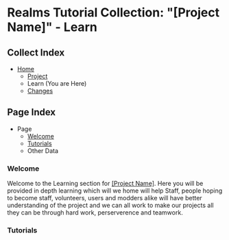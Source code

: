 [Page]:link

[Page Home]:link
[Page Project Home]:link
[Page Changes Home]:link

[Sec Welcome]:link
[Sec Tuts]:link

# Realms Tutorial Collection: "[Project Name]" - Learn

## Collect Index

- [Home][Page Home]
	- [Project][Page Project Home]
	- Learn (You are Here)
	- [Changes][Page Changes Home]

## Page Index

- Page
	- [Welcome][Sec Welcome]
	- [Tutorials][Sec Tuts]
	- Other Data

### Welcome

Welcome to the Learning section for [[Project Name]][Page Home]. Here you will be provided in depth learning which will we home will help Staff, people hoping to become staff, volunteers, users and modders alike will have better understanding of the project and we can all work to make our projects all they can be through hard work, perserverence and teamwork.

### Tutorials